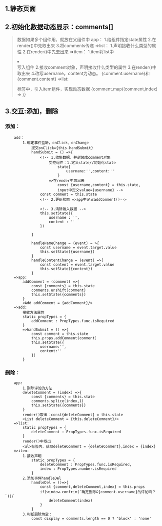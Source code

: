 
## 1.静态页面
## 2.初始化数据动态显示：comments[]
>数据如果多个组件用，就放在父组件中
    app： 
        1.给组件指定state属性
        2.在render()中先取出来
        3.将comments传递<List />
    =>list：
        1.声明接收什么类型的属性
        2.在render()中先去出来
    =>item：
        1.item将list中<li></li>写入组件
        2.接收comment对象，声明接收什么类型的属性
        3.在render()中取出来
        4.改写username，content为动态。
        {comment.username}和{comment.content}
    =>list:
        <ul></ul>标签中，引入item组件，实现动态数据
        {comment.map((comment,index) => <Item comment = {comment} key = {index}/>)}
## 3.交互:添加，删除 
  ### 添加：
        add：
            1.绑定事件监听，onClick、onChange 
                提交onClick={this.handSubmit}
                handSubmit = () =>{
                    <!-- 1.收集数据，并封装成comment对象 
                        受控组件：1.定义state//初始化state
                            state{
                                username:'',content:''
                            }
                        =>在render中取出来
                            const {username,content} = this.state,
                            input中定义value={username} -->
                    const comment = this.state
                    <!-- 2.更新状态 =>app中定义addComment()-->

                    <!-- 3.清除输入数据 -->
                    this.setState({
                        username : '',
                        content : ''
                    })
              
                }
            
                handleNameChange = (event) = >{
                    const username = event.target.value
                    this.setState({username})
                }
                handleContentChange = (event) =>{
                    const content = event.target.value
                    this.setState({content})
                }
        =>app:
            addComment = (comment) =>{
                const {comments} = this.state
                comments.unshift(comment)
                this.setState({comments})
            }
            <Add addComment = {addComment}/>
        =>add:
            接收方法属性
            static propTypes = {
                addComment : PropTypes.func.isRequired
            }
            =>handSubmit = () =>{
                const comment = this.state
                this.props.addComment(comment)
                this.setState({
                    username:'',
                    content:''
                })
            }
### 删除：
        app:
            1.删除评论的方法
            deleteComment = (index) =>{
                const {comments} = this.state
                comments.splice(index,1)
                this.setState({comments})
            }
            render()取出：const{deleteComment} = this.state
            <List deleteComment = {this.deleteComment}/>
        =>list:
            static propTypes = {
                deleteComment : PropTypes.func.isRequired
            }
            render()中取出
            <ul>标签内，获取deleteComment = {deleteComment},index = {index}
        =>item:
            1.接收声明
                static propTypes = {
                    deleteComment : PropTypes.func.isRequired,
                    index : PropTypes.number.isRequired
                }
            2.添加事件handleDel
                handleDel = ()=>{
                    const {comment,deleteComment,index} = this.props
                    if(window.confrim(`确定删除&{comment.username}的评论吗？`)){
                        deleteComment(index)
                    }
                }
            3.判断删除为空：
                const display = comments.length == 0 ? 'block' : 'none'
